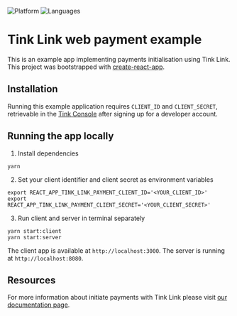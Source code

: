 ![Platform](https://img.shields.io/badge/platform-web-blue.svg)
![Languages](https://img.shields.io/badge/languages-js-brightgreen.svg)
# Tink Link web payment example

This is an example app implementing payments initialisation using Tink Link. This project was bootstrapped with [create-react-app](https://github.com/facebook/create-react-app).

## Installation

Running this example application requires `CLIENT_ID` and `CLIENT_SECRET`, retrievable in the [Tink Console](https://console.tink.com) after signing up for a developer account.

## Running the app locally

1. Install dependencies

```
yarn
```

2. Set your client identifier and client secret as environment variables

```
export REACT_APP_TINK_LINK_PAYMENT_CLIENT_ID='<YOUR_CLIENT_ID>'
export REACT_APP_TINK_LINK_PAYMENT_CLIENT_SECRET='<YOUR_CLIENT_SECRET>'
```

3. Run client and server in terminal separately

```
yarn start:client
yarn start:server
```

The client app is available at `http://localhost:3000`. The server is running at `http://localhost:8080`.

## Resources

For more information about initiate payments with Tink Link please visit [our documentation page](https://docs.tink.com/resources/payments/start-payment).
